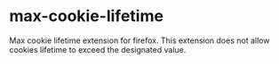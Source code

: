 # max-cookie-lifetime
Max cookie lifetime extension for firefox. This extension does not allow cookies lifetime to exceed the designated value. 
